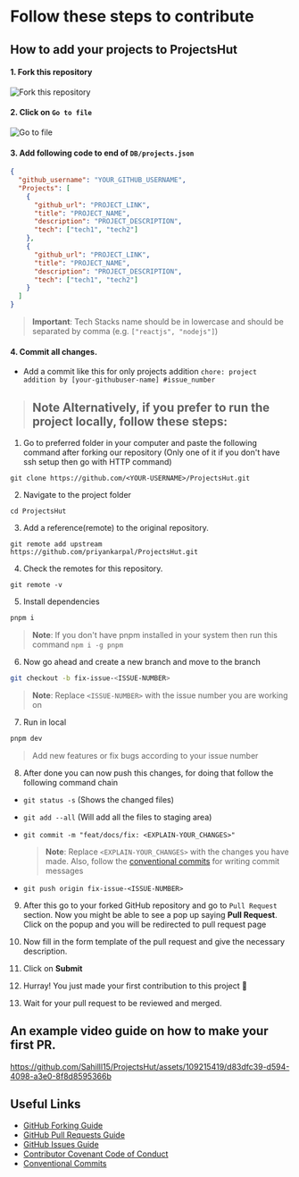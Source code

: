 # Follow these steps to contribute

## How to add your projects to ProjectsHut

#### 1. Fork this repository

![ Fork this repository](https://user-images.githubusercontent.com/88102392/226444075-7d7d28b5-8d88-459a-bb82-38a3f64aaf28.png)

#### 2. Click on `Go to file`

![Go to file](https://user-images.githubusercontent.com/88102392/226444608-12a2abb9-436c-4843-8893-49029cb4c033.png)

#### 3. Add following code to end of `DB/projects.json`

```json
{
  "github_username": "YOUR_GITHUB_USERNAME",
  "Projects": [
    {
      "github_url": "PROJECT_LINK",
      "title": "PROJECT_NAME",
      "description": "PROJECT_DESCRIPTION",
      "tech": ["tech1", "tech2"]
    },
    {
      "github_url": "PROJECT_LINK",
      "title": "PROJECT_NAME",
      "description": "PROJECT_DESCRIPTION",
      "tech": ["tech1", "tech2"]
    }
  ]
}
```

> **Important**: Tech Stacks name should be in lowercase and should be separated by comma (e.g. `["reactjs", "nodejs"]`)

#### 4. Commit all changes.

- Add a commit like this for only projects addition `chore: project addition by [your-githubuser-name] #issue_number`

> ## **Note** Alternatively, if you prefer to run the project locally, follow these steps:

1.  Go to preferred folder in your computer and paste the following command after forking our repository (Only one of it if you don't have ssh setup then go with HTTP command)

```
git clone https://github.com/<YOUR-USERNAME>/ProjectsHut.git
```

2.  Navigate to the project folder

```
cd ProjectsHut
```

3. Add a reference(remote) to the original repository.
```
git remote add upstream https://github.com/priyankarpal/ProjectsHut.git
```

4. Check the remotes for this repository.
```
git remote -v
```

5.  Install dependencies

```bash
pnpm i
```

> **Note**: If you don't have pnpm installed in your system then run this command `npm i -g pnpm`

6.  Now go ahead and create a new branch and move to the branch

```bash
git checkout -b fix-issue-<ISSUE-NUMBER>
```

> **Note**: Replace `<ISSUE-NUMBER>` with the issue number you are working on

7.  Run in local

```bash
pnpm dev
```

> Add new features or fix bugs according to your issue number

8.  After done you can now push this changes, for doing that follow the following command chain

- `git status -s` (Shows the changed files)
- `git add --all` (Will add all the files to staging area)
- `git commit -m "feat/docs/fix: <EXPLAIN-YOUR_CHANGES>"`

  > **Note**: Replace `<EXPLAIN-YOUR_CHANGES>` with the changes you have made. Also, follow the [conventional commits](https://www.conventionalcommits.org/en/v1.0.0/) for writing commit messages
  
- `git push origin fix-issue-<ISSUE-NUMBER>`

9.  After this go to your forked GitHub repository and go to `Pull Request` section. Now you might be able to see a pop up saying **Pull Request**. Click on the popup and you will be redirected to pull request page

10.  Now fill in the form template of the pull request and give the necessary description.

11.  Click on **Submit**

12. Hurray! You just made your first contribution to this project 🎉

13. Wait for your pull request to be reviewed and merged.

## An example video guide on how to make your first PR.


https://github.com/Sahilll15/ProjectsHut/assets/109215419/d83dfc39-d594-4098-a3e0-8f8d8595366b



## Useful Links

- [GitHub Forking Guide](https://docs.github.com/en/get-started/quickstart/fork-a-repo)
- [GitHub Pull Requests Guide](https://docs.github.com/en/pull-requests/collaborating-with-pull-requests/proposing-changes-to-your-work-with-pull-requests/about-pull-requests)
- [GitHub Issues Guide](https://docs.github.com/en/issues/tracking-your-work-with-issues/about-issues)
- [Contributor Covenant Code of Conduct](https://www.contributor-covenant.org/version/2/1/code_of_conduct/)
- [Conventional Commits](https://www.conventionalcommits.org/en/v1.0.0/)
